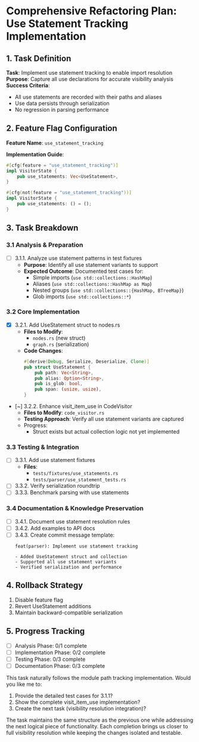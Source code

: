 # Comprehensive Refactoring Plan: Use Statement Tracking Implementation

## 1. Task Definition
**Task**: Implement use statement tracking to enable import resolution  
**Purpose**: Capture all use declarations for accurate visibility analysis  
**Success Criteria**:
- All use statements are recorded with their paths and aliases
- Use data persists through serialization
- No regression in parsing performance

## 2. Feature Flag Configuration
**Feature Name**: `use_statement_tracking`

**Implementation Guide**:
```rust
#[cfg(feature = "use_statement_tracking")]
impl VisitorState {
    pub use_statements: Vec<UseStatement>,
}

#[cfg(not(feature = "use_statement_tracking"))]
impl VisitorState {
    pub use_statements: () = ();
}
```

## 3. Task Breakdown

### 3.1 Analysis & Preparation
- [ ] 3.1.1. Analyze use statement patterns in test fixtures
  - **Purpose**: Identify all use statement variants to support
  - **Expected Outcome**: Documented test cases for:
    - Simple imports (`use std::collections::HashMap`)
    - Aliases (`use std::collections::HashMap as Map`)
    - Nested groups (`use std::collections::{HashMap, BTreeMap}`)
    - Glob imports (`use std::collections::*`)

### 3.2 Core Implementation
- [x] 3.2.1. Add UseStatement struct to nodes.rs
  - **Files to Modify**:
    - `nodes.rs` (new struct)
    - `graph.rs` (serialization)
  - **Code Changes**:
    ```rust
    #[derive(Debug, Serialize, Deserialize, Clone)]
    pub struct UseStatement {
        pub path: Vec<String>,
        pub alias: Option<String>,
        pub is_glob: bool,
        pub span: (usize, usize),
    }
    ```

- [~] 3.2.2. Enhance visit_item_use in CodeVisitor
  - **Files to Modify**: `code_visitor.rs`
  - **Testing Approach**: Verify all use statement variants are captured
  - Progress:
    - Struct exists but actual collection logic not yet implemented

### 3.3 Testing & Integration
- [ ] 3.3.1. Add use statement fixtures
  - **Files**:
    - `tests/fixtures/use_statements.rs`
    - `tests/parser/use_statement_tests.rs`
- [ ] 3.3.2. Verify serialization roundtrip
- [ ] 3.3.3. Benchmark parsing with use statements

### 3.4 Documentation & Knowledge Preservation
- [ ] 3.4.1. Document use statement resolution rules
- [ ] 3.4.2. Add examples to API docs
- [ ] 3.4.3. Create commit message template:
    ```
    feat(parser): Implement use statement tracking
    
    - Added UseStatement struct and collection
    - Supported all use statement variants
    - Verified serialization and performance
    ```

## 4. Rollback Strategy
1. Disable feature flag
2. Revert UseStatement additions
3. Maintain backward-compatible serialization

## 5. Progress Tracking
- [ ] Analysis Phase: 0/1 complete
- [ ] Implementation Phase: 0/2 complete
- [ ] Testing Phase: 0/3 complete
- [ ] Documentation Phase: 0/3 complete

This task naturally follows the module path tracking implementation. Would you like me to:
1. Provide the detailed test cases for 3.1.1?
2. Show the complete visit_item_use implementation?
3. Create the next task (visibility resolution integration)?

The task maintains the same structure as the previous one while addressing the next logical piece of functionality. Each completion brings us closer to full visibility resolution while keeping the changes isolated and testable.
